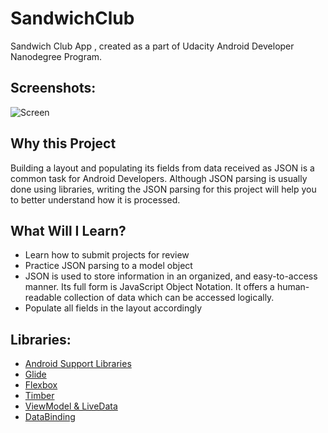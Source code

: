 
# SandwichClub


Sandwich Club App , created as a part of Udacity Android Developer Nanodegree Program. 

## Screenshots:
![Screen](https://raw.githubusercontent.com/kiwisudhakar/SandwichClub/master/images/mockup.png)

## Why this Project
Building a layout and populating its fields from data received as JSON is a common task for Android Developers. Although JSON parsing is usually done using libraries, writing the JSON parsing for this project will help you to better understand how it is processed.

## What Will I Learn?

* Learn how to submit projects for review
* Practice JSON parsing to a model object
* JSON is used to store information in an organized, and easy-to-access manner. Its full form is JavaScript Object Notation. It offers a human-readable collection of data which can be accessed logically.
* Populate all fields in the layout accordingly

## Libraries:

* [Android Support Libraries](https://developer.android.com/topic/libraries/support-library/revisions)
* [Glide](https://github.com/bumptech/glide)
* [Flexbox](https://github.com/google/flexbox-layout)
* [Timber](https://github.com/JakeWharton/timber)
* [ViewModel & LiveData](https://developer.android.com/topic/libraries/architecture/adding-components)
* [DataBinding](https://developer.android.com/topic/libraries/data-binding/)
